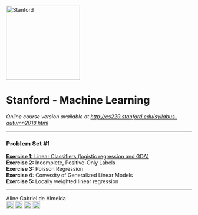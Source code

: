 <a href="https://dlpng.com/png/498606"><img src="https://i.dlpng.com/static/png/498606_preview.png" title="Stanford" alt="Stanford" height="200"></a>

# Stanford - Machine Learning  
*Online course version available at http://cs229.stanford.edu/syllabus-autumn2018.html*  

---

### Problem Set #1
[**Exercise 1:** Linear Classifiers (logistic regression and GDA)](https://github.com/AlmeidaAlin3/MachineLearning/tree/master/ProblemSet1/Exercise1)  
**Exercise 2:** Incomplete, Positive-Only Labels    
**Exercise 3:** Poisson Regression  
**Exercise 4:** Convexity of Generalized Linear Models    
**Exercise 5:** Locally weighted linear regression  




---

Aline Gabriel de Almeida  
<a href="https://www.linkedin.com/in/alinegalmeida/"><img src="https://cdn3.iconfinder.com/data/icons/logos-and-brands-adobe/512/201_Linkedin-512.png" title="Linkedin: alinegalmeida" alt="https://www.linkedin.com/in/alinegalmeida/" height="20"></a>
<a href="https://www.kaggle.com/almeidaalin3"><img src="https://cdn3.iconfinder.com/data/icons/logos-and-brands-adobe/512/189_Kaggle-512.png" title="Kaggle: almeidaalin3" alt="https://www.kaggle.com/almeidaalin3" height="20"></a>
<a href="mailto:aline.gabriel.almeida@gmail.com"><img src="https://cdn3.iconfinder.com/data/icons/logos-and-brands-adobe/512/147_Gmail-512.png" title="aline.gabriel.almeida@gmail.com" alt="aline.gabriel.almeida@gmail.com" height="20"></a>
<a href="https://github.com/AlmeidaAlin3/"><img src="https://cdn3.iconfinder.com/data/icons/logos-and-brands-adobe/512/142_Github-512.png" title="Github: AlmeidaAlin3" alt="https://github.com/AlmeidaAlin3/" height="20"></a>
